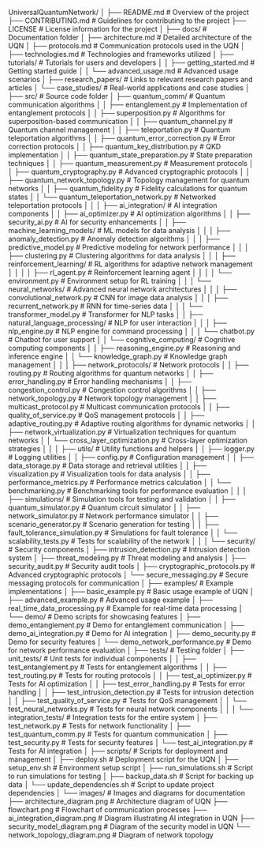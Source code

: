 UniversalQuantumNetwork/
│
├── README.md                # Overview of the project
├── CONTRIBUTING.md          # Guidelines for contributing to the project
├── LICENSE                  # License information for the project
│
├── docs/                    # Documentation folder
│   ├── architecture.md      # Detailed architecture of the UQN
│   ├── protocols.md         # Communication protocols used in the UQN
│   ├── technologies.md      # Technologies and frameworks utilized
│   ├── tutorials/           # Tutorials for users and developers
│   │   ├── getting_started.md # Getting started guide
│   │   └── advanced_usage.md  # Advanced usage scenarios
│   ├── research_papers/     # Links to relevant research papers and articles
│   └── case_studies/        # Real-world applications and case studies
│
├── src/                     # Source code folder
│   ├── quantum_comm/        # Quantum communication algorithms
│   │   ├── entanglement.py   # Implementation of entanglement protocols
│   │   ├── superposition.py   # Algorithms for superposition-based communication
│   │   ├── quantum_channel.py  # Quantum channel management
│   │   ├── teleportation.py    # Quantum teleportation algorithms
│   │   ├── quantum_error_correction.py # Error correction protocols
│   │   ├── quantum_key_distribution.py # QKD implementation
│   │   ├── quantum_state_preparation.py # State preparation techniques
│   │   ├── quantum_measurement.py # Measurement protocols
│   │   ├── quantum_cryptography.py # Advanced cryptographic protocols
│   │   ├── quantum_network_topology.py # Topology management for quantum networks
│   │   ├── quantum_fidelity.py # Fidelity calculations for quantum states
│   │   └── quantum_teleportation_network.py # Networked teleportation protocols
│   │
│   ├── ai_integration/      # AI integration components
│   │   ├── ai_optimizer.py    # AI optimization algorithms
│   │   ├── security_ai.py     # AI for security enhancements
│   │   ├── machine_learning_models/ # ML models for data analysis
│   │   │   ├── anomaly_detection.py # Anomaly detection algorithms
│   │   │   ├── predictive_model.py   # Predictive modeling for network performance
│   │   │   ├── clustering.py         # Clustering algorithms for data analysis
│   │   │   ├── reinforcement_learning/ # RL algorithms for adaptive network management
│   │   │   │   ├── rl_agent.py         # Reinforcement learning agent
│   │   │   │   └── environment.py       # Environment setup for RL training
│   │   │   └── neural_networks/         # Advanced neural network architectures
│   │   │       ├── convolutional_network.py # CNN for image data analysis
│   │   │       ├── recurrent_network.py     # RNN for time-series data
│   │   │       └── transformer_model.py     # Transformer for NLP tasks
│   │   ├── natural_language_processing/ # NLP for user interaction
│   │   │   ├── nlp_engine.py       # NLP engine for command processing
│   │   │   └── chatbot.py           # Chatbot for user support
│   │   └── cognitive_computing/     # Cognitive computing components
│   │       ├── reasoning_engine.py   # Reasoning and inference engine
│   │       └── knowledge_graph.py    # Knowledge graph management
│   │
│   ├── network_protocols/    # Network protocols
│   │   ├── routing.py         # Routing algorithms for quantum networks
│   │   ├── error_handling.py   # Error handling mechanisms
│   │   ├── congestion_control.py # Congestion control algorithms
│   │   ├── network_topology.py  # Network topology management
│   │   ├── multicast_protocol.py # Multicast communication protocols
│   │   ├── quality_of_service.py # QoS management protocols
│   │   ├── adaptive_routing.py  # Adaptive routing algorithms for dynamic networks
│   │   ├── network_virtualization.py # Virtualization techniques for quantum networks
│   │   └── cross_layer_optimization.py # Cross-layer optimization strategies
│   │
│   ├── utils/                # Utility functions and helpers
│   │   ├── logger.py          # Logging utilities
│   │   ├── config.py          # Configuration management
│   │   ├── data_storage.py     # Data storage and retrieval utilities
│   │   ├── visualization.py     # Visualization tools for data analysis
│   │   ├── performance_metrics.py # Performance metrics calculation
│   │   └── benchmarking.py      # Benchmarking tools for performance evaluation
│   │
│   ├── simulations/          # Simulation tools for testing and validation
│   │   ├── quantum_simulator.py # Quantum circuit simulator
│   │   ├── network_simulator.py  # Network performance simulator
│   │   ├── scenario_generator.py  # Scenario generation for testing
│   │   ├── fault_tolerance_simulation.py # Simulations for fault tolerance
│   │   └── scalability_tests.py  # Tests for scalability of the network
│   │
│   └── security/             # Security components
│       ├── intrusion_detection.py # Intrusion detection system
│       ├── threat_modeling.py     # Threat modeling and analysis
│       ├── security_audit.py       # Security audit tools
│       ├── cryptographic_protocols.py # Advanced cryptographic protocols
│       └── secure_messaging.py      # Secure messaging protocols for communication
│
├── examples/                # Example implementations
│   ├── basic_example.py      # Basic usage example of UQN
│   ├── advanced_example.py    # Advanced usage example
│   ├── real_time_data_processing.py # Example for real-time data processing
│   └── demo/                 # Demo scripts for showcasing features
│       ├── demo_entanglement.py # Demo for entanglement communication
│       ├── demo_ai_integration.py # Demo for AI integration
│       ├── demo_security.py      # Demo for security features
│       └── demo_network_performance.py # Demo for network performance evaluation
│
├── tests/                   # Testing folder
│   ├── unit_tests/          # Unit tests for individual components
│   │   ├── test_entanglement.py # Tests for entanglement algorithms
│   │   ├── test_routing.py     # Tests for routing protocols
│   │   ├── test_ai_optimizer.py  # Tests for AI optimization
│   │   ├── test_error_handling.py # Tests for error handling
│   │   ├── test_intrusion_detection.py # Tests for intrusion detection
│   │   ├── test_quality_of_service.py # Tests for QoS management
│   │   └── test_neural_networks.py # Tests for neural network components
│   │
│   └── integration_tests/    # Integration tests for the entire system
│       ├── test_network.py    # Tests for network functionality
│       ├── test_quantum_comm.py # Tests for quantum communication
│       ├── test_security.py     # Tests for security features
│       └── test_ai_integration.py # Tests for AI integration
│
├── scripts/                 # Scripts for deployment and management
│   ├── deploy.sh            # Deployment script for the UQN
│   ├── setup_env.sh         # Environment setup script
│   ├── run_simulations.sh    # Script to run simulations for testing
│   ├── backup_data.sh       # Script for backing up data
│   └── update_dependencies.sh # Script to update project dependencies
│
└── images/                  # Images and diagrams for documentation
    ├── architecture_diagram.png # Architecture diagram of UQN
    ├── flowchart.png        # Flowchart of communication processes
    ├── ai_integration_diagram.png # Diagram illustrating AI integration in UQN
    ├── security_model_diagram.png # Diagram of the security model in UQN
    └── network_topology_diagram.png # Diagram of network topology
